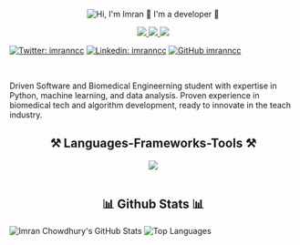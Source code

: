 <p align="center">
  <img src="https://github.com/imranncc/imranncc/blob/main/assets/intro new.gif" alt="Hi, I'm Imran 👋 I'm a developer 🚀">
</p>

<div align="center"> 
  <a href="https://www.linkedin.com/in/imranncc" target="_blank">
    <img src="https://img.shields.io/badge/LinkedIn-0077B5?style=for-the-badge&logo=linkedin&logoColor=white" target="_blank" />
  </a>
  
  <a href="isc04@yahoo.com" target="_blank">
    <img src="https://img.shields.io/badge/Gmail-D14836?style=for-the-badge&logo=gmail&logoColor=white" target="_blank" />
  </a> 

  <a href="https://github.com/imranncc" target="_blank">
    <img src="https://img.shields.io/badge/GitHub-100000?style=for-the-badge&logo=github&logoColor=white" target="_blank" />
  </a> 
</div>

[![Twitter: imranncc](https://img.shields.io/twitter/follow/ThaiiBraga?style=social)](https://twitter.com/imranncc)
[![Linkedin: imranncc](https://img.shields.io/badge/-imranncc-blue?style=flat-square&logo=Linkedin&logoColor=white&link=https://www.linkedin.com/in/imranncc)](https://www.linkedin.com/in/imranncc)
[![GitHub imranncc](https://img.shields.io/github/followers/imranncc?label=follow&style=social)](https://github.com/imranncc)

<br> 

Driven Software and Biomedical Engineerning student with expertise in Python, machine learning, and data analysis. Proven experience in biomedical tech and algorithm development, ready to innovate in the teach industry.




<h2 align="center">⚒️ Languages-Frameworks-Tools ⚒️</h2>
<div align="center">
    <img src="https://skillicons.dev/icons?i=java,c,python,mysql,linux,tensorflow,opencv,vscode,github" />
</div>

<br/>

<h2 align="center">📊 Github Stats 📊</h2>

![Imran Chowdhury's GitHub Stats](https://github-readme-stats.vercel.app/api?username=imranncc&show_icons=true&theme=radical)
![Top Languages](https://github-readme-stats.vercel.app/api/top-langs/?username=imranncc&show_icons=true&theme=radical)


